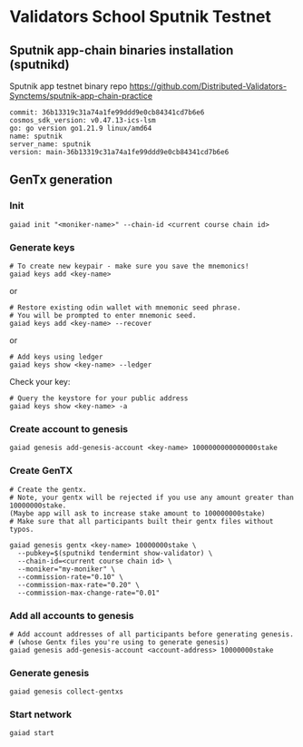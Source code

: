 # Validators School Sputnik Testnet


## Sputnik app-chain binaries installation (sputnikd)

Sputnik app testnet binary repo
https://github.com/Distributed-Validators-Synctems/sputnik-app-chain-practice

```
commit: 36b13319c31a74a1fe99ddd9e0cb84341cd7b6e6
cosmos_sdk_version: v0.47.13-ics-lsm
go: go version go1.21.9 linux/amd64
name: sputnik
server_name: sputnik
version: main-36b13319c31a74a1fe99ddd9e0cb84341cd7b6e6
```

## GenTx generation

### Init
```bash:
gaiad init "<moniker-name>" --chain-id <current course chain id>
```

### Generate keys

```bash:
# To create new keypair - make sure you save the mnemonics!
gaiad keys add <key-name> 
```

or
```
# Restore existing odin wallet with mnemonic seed phrase. 
# You will be prompted to enter mnemonic seed. 
gaiad keys add <key-name> --recover
```
or
```
# Add keys using ledger
gaiad keys show <key-name> --ledger
```

Check your key:
```
# Query the keystore for your public address 
gaiad keys show <key-name> -a
```

### Create account to genesis

```
gaiad genesis add-genesis-account <key-name> 1000000000000000stake
```

### Create GenTX

```
# Create the gentx.
# Note, your gentx will be rejected if you use any amount greater than 10000000stake.
(Maybe app will ask to increase stake amount to 100000000stake)
# Make sure that all participants built their gentx files without typos.

gaiad genesis gentx <key-name> 10000000stake \
  --pubkey=$(sputnikd tendermint show-validator) \
  --chain-id=<current course chain id> \
  --moniker="my-moniker" \
  --commission-rate="0.10" \
  --commission-max-rate="0.20" \
  --commission-max-change-rate="0.01"
```

### Add all accounts to genesis

```
# Add account addresses of all participants before generating genesis.
# (whose Gentx files you're using to generate genesis)
gaiad genesis add-genesis-account <account-address> 10000000stake
```

### Generate genesis

```
gaiad genesis collect-gentxs
```

### Start network

```
gaiad start
```
